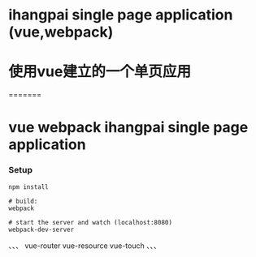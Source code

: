 
# ihangpai single page application (vue,webpack)
# 使用vue建立的一个单页应用
=======
# vue webpack ihangpai single page application

### Setup

```
npm install

# build:
webpack

# start the server and watch (localhost:8080)
webpack-dev-server
```

、、、
vue-router
vue-resource
vue-touch
、、、
